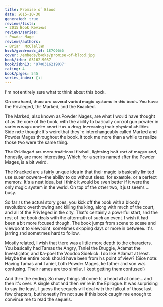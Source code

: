 ```yaml
---
title: Promise of Blood
date: 2015-10-30
generated: true
reviews/lists:
- 2015 Book Reviews
reviews/series:
- Powder Mage
reviews/authors:
- Brian  McClellan
book/goodreads_id: 15790883
cover: /embeds/books/promise-of-blood.jpg
book/isbn: 0316219037
book/isbn13: '9780316219037'
rating: 4
book/pages: 545
series_index: [1]
---
```

I'm not entirely sure what to think about this book.  

On one hand, there are several varied magic systems in this book. You have the Privileged, the Marked, and the Knacked.  

<!--more-->

The Marked, also known as Powder Mages, are what I would have thought of as the core of the book, with the ability to basically control gun powder in various ways and to snort it as a drug, increasing their physical abilities. Side note though: It's weird that they're interchangeably called Marked and Powder Mages throughout the book. It took me more than a while to realize those two were the same thing.  

The Privileged are more traditional fireball, lightning bolt sort of mages and, honestly, are more interesting. Which, for a series named after the Powder Mages, is a bit weird.  

The Knacked are a fairly unique idea in that their magic is basically limited use super powers--the ability to go without sleep, for example, or a perfect memory. It's a neat idea, but I think it would be even better if it were the only magic system in the world. On top of the other two, it just seems ... busy.  

So far as the actual story goes, you kick off the book with a bloody revolution: overthrowing and killing the king, along with much of the court, and all of the Privileged in the city. That's certainly a powerful start, and the rest of the book deals with the aftermath of such an event. I wish it had been a bit more focused though. The book jumps from scene to scene and viewpoint to viewpoint, sometimes skipping days or more in between. It's jarring and sometimes hard to follow.  

Mostly related, I wish that there was a little more depth to the characters. You basically had Tamas the Angry, Taniel the Druggie, Adamat the Investigator, and Ka-poel the Voodoo Sidekick. I do like Adamat at least. Maybe the entire book should have been from his point of view? (Side note: Having Tamas and Taniel, both Powder Mages, be father and son was confusing. Their names are too similar. I kept getting them confused.)  

And then the ending. So many things all come to a head all at once... and then it's over. A single shot and then we're in the Epilogue. It was surprising to say the least. I guess the sequels will deal with the fallout of those last few chapters, but honestly I'm not sure if this book caught me enough to convince me to read the sequels.